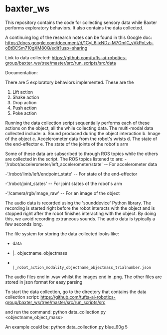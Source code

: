 # baxter_ws
This repository contains the code for collecting sensory data while Baxter performs exploratory behaviors. It also contains the data collected.

A continuing log of the research notes can be found in this Google doc: https://docs.google.com/document/d/1CyL6iixNDz-M7GmlC_yVkPoLvb-oBtBCSm710gXM80Q/edit?usp=sharing

Link to data collected: https://github.com/tufts-ai-robotics-group/baxter_ws/tree/master/src/run_scripts/src/data

Documentation:

There are 5 exploratory behaviors implemented. These are the 
1. Lift action
2. Shake action
3. Drop action
4. Push action
5. Poke action

Running the data collection script sequentially performs each of these actions on the object, all the while collecting data.
The multi-modal data collected include:
 a. Sound produced during the object interaction
 b. Image of the object
 c. Accelerometer data from the robot's wrists
 d. The state of the end-effector
 e. The state of the joints of the robot's arm
 
Some of these data are subscribed to through ROS topics while the others are collected in the script.
The ROS topics listened to are:
-'/robot/accelerometer/left_accelerometer/state'  -- For accelerometer data

-'/robot/limb/left/endpoint_state'                -- For state of the end-effector

-'/robot/joint_states'                            -- For joint states of the robot's arm

-'/camera/rgb/image_raw'                          -- For an image of the object


The audio data is recorded using the 'sounddevice' Python library. The recording is started right before the robot interacts with the object and is stopped right after the robot finishes interacting with the object. By doing this, we avoid recording extraneous sounds. The audio data is typically a few seconds long.

The file system for storing the data collected looks like:
-  data
  
 -    |_ objectname_objectmass
     
 -                  |_robot_action_modality_objectname_objectmass_trialnumber.json
                 
                  
The audio files end in .wav whilst the images end in .png. The other files are stored in json format for easy
parsing

To start the data collection, go to the directory that contains the data collection script: https://github.com/tufts-ai-robotics-group/baxter_ws/tree/master/src/run_scripts/src

and run the command:
        python data_collection.py <objectname_object_mass> <trial number>
  
An example could be:
        python data_collection.py blue_60g 5 


          
